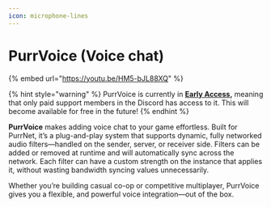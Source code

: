 ```yaml
---
icon: microphone-lines
---
```


# PurrVoice (Voice chat)

{% embed url="https://youtu.be/HM5-bJL88XQ" %}

{% hint style="warning" %}
PurrVoice is currently in [**Early Access**](../terminology/early-access.md)**,** meaning that only paid support members in the Discord has access to it. This will become available for free in the future!
{% endhint %}

**PurrVoice** makes adding voice chat to your game effortless. Built for PurrNet, it’s a plug-and-play system that supports dynamic, fully networked audio filters—handled on the sender, server, or receiver side. Filters can be added or removed at runtime and will automatically sync across the network. Each filter can have a custom strength on the instance that applies it, without wasting bandwidth syncing values unnecessarily.

Whether you’re building casual co-op or competitive multiplayer, PurrVoice gives you a flexible, and powerful voice integration—out of the box.
